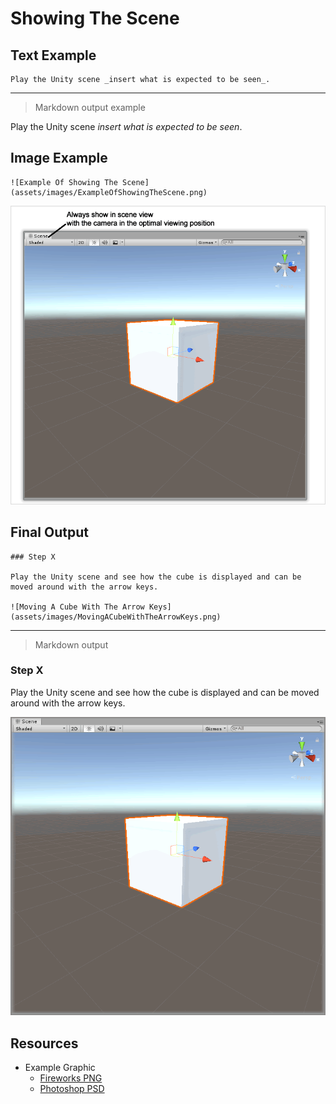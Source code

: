 # Showing The Scene

## Text Example

```
Play the Unity scene _insert what is expected to be seen_.
```

---

> Markdown output example

Play the Unity scene _insert what is expected to be seen_.

## Image Example

```
![Example Of Showing The Scene](assets/images/ExampleOfShowingTheScene.png)
```

![Example Of Showing The Scene](assets/images/ExampleOfShowingTheScene.png)

## Final Output

```
### Step X

Play the Unity scene and see how the cube is displayed and can be moved around with the arrow keys.

![Moving A Cube With The Arrow Keys](assets/images/MovingACubeWithTheArrowKeys.png)
```

---

> Markdown output

### Step X

Play the Unity scene and see how the cube is displayed and can be moved around with the arrow keys.

![Moving A Cube With The Arrow Keys](assets/images/MovingACubeWithTheArrowKeys.png)

## Resources

* Example Graphic
  * [Fireworks PNG](assets/resource/FireworksPNG.fw.png)
  * [Photoshop PSD](assets/resource/PhotoshopPSD.psd)